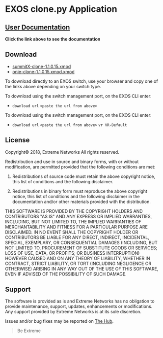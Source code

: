 # EXOS clone.py Application
## [User Documentation](https://rawgit.com/extremenetworks/EXOS_Apps/master/Clone/docs/clone.html)
__Click the link above to see the documentation__

## Download
 - [summitX-clone-1.1.0.15.xmod](https://github.com/extremenetworks/EXOS_Apps/raw/master/Clone/summitX-clone-1.1.0.15.xmod)
 - [onie-clone-1.1.0.15.xmod.xmod](https://github.com/extremenetworks/EXOS_Apps/raw/master/Clone/onie-clone-1.1.0.15.xmod)

To download directly to an EXOS switch, use your browser and copy one of the links above depending on your switch type. 

To download using the switch management port, on the EXOS CLI enter:
 - `download url` `<paste the url from above>`

To download using the switch management port, on the EXOS CLI enter:
 - `download url` `<paste the url from above>` `vr VR-Default`

## License
Copyright© 2018, Extreme Networks
All rights reserved.

Redistribution and use in source and binary forms, with or without modification,
are permitted provided that the following conditions are met:

1. Redistributions of source code must retain the above copyright notice, this
list of conditions and the following disclaimer.

2. Redistributions in binary form must reproduce the above copyright notice,
this list of conditions and the following disclaimer in the documentation
and/or other materials provided with the distribution.

THIS SOFTWARE IS PROVIDED BY THE COPYRIGHT HOLDERS AND CONTRIBUTORS "AS IS" AND
ANY EXPRESS OR IMPLIED WARRANTIES, INCLUDING, BUT NOT LIMITED TO, THE IMPLIED
WARRANTIES OF MERCHANTABILITY AND FITNESS FOR A PARTICULAR PURPOSE ARE
DISCLAIMED. IN NO EVENT SHALL THE COPYRIGHT HOLDER OR CONTRIBUTORS BE LIABLE
FOR ANY DIRECT, INDIRECT, INCIDENTAL, SPECIAL, EXEMPLARY, OR CONSEQUENTIAL
DAMAGES (INCLUDING, BUT NOT LIMITED TO, PROCUREMENT OF SUBSTITUTE GOODS OR
SERVICES; LOSS OF USE, DATA, OR PROFITS; OR BUSINESS INTERRUPTION) HOWEVER
CAUSED AND ON ANY THEORY OF LIABILITY, WHETHER IN CONTRACT, STRICT LIABILITY,
OR TORT (INCLUDING NEGLIGENCE OR OTHERWISE) ARISING IN ANY WAY OUT OF THE USE
OF THIS SOFTWARE, EVEN IF ADVISED OF THE POSSIBILITY OF SUCH DAMAGE.

## Support
The software is provided as is and Extreme Networks has no obligation to provide
maintenance, support, updates, enhancements or modifications.
Any support provided by Extreme Networks is at its sole discretion.

Issues and/or bug fixes may be reported on [The Hub](https://community.extremenetworks.com/extreme).

>Be Extreme
